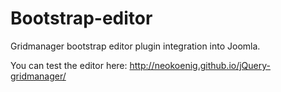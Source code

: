 Bootstrap-editor
================

Gridmanager bootstrap editor plugin integration into Joomla.

You can test the editor here: http://neokoenig.github.io/jQuery-gridmanager/
